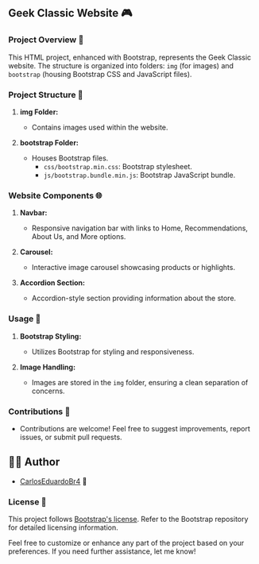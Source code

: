## Geek Classic Website 🎮

### Project Overview 📄

This HTML project, enhanced with Bootstrap, represents the Geek Classic website. The structure is organized into folders: `img` (for images) and `bootstrap` (housing Bootstrap CSS and JavaScript files).

### Project Structure 📂

1. **img Folder:**
   - Contains images used within the website.

2. **bootstrap Folder:**
   - Houses Bootstrap files.
     - `css/bootstrap.min.css`: Bootstrap stylesheet.
     - `js/bootstrap.bundle.min.js`: Bootstrap JavaScript bundle.

### Website Components 🌐

1. **Navbar:**
   - Responsive navigation bar with links to Home, Recommendations, About Us, and More options.

2. **Carousel:**
   - Interactive image carousel showcasing products or highlights.

3. **Accordion Section:**
   - Accordion-style section providing information about the store.

### Usage 🚀

1. **Bootstrap Styling:**
   - Utilizes Bootstrap for styling and responsiveness.

2. **Image Handling:**
   - Images are stored in the `img` folder, ensuring a clean separation of concerns.

### Contributions 🤝

- Contributions are welcome! Feel free to suggest improvements, report issues, or submit pull requests.

## 👨‍💻 Author
- [CarlosEduardoBr4](https://github.com/CarlosEduardoBr04) 🚀

### License 📜

This project follows [Bootstrap's license](https://github.com/twbs/bootstrap/blob/main/LICENSE). Refer to the Bootstrap repository for detailed licensing information.

Feel free to customize or enhance any part of the project based on your preferences. If you need further assistance, let me know!
